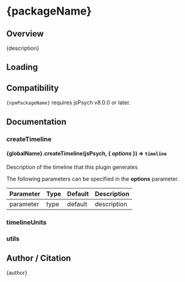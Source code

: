 # {packageName}

## Overview

{description}

## Loading

## Compatibility

`{npmPackageName}` requires jsPsych v8.0.0 or later.

## Documentation

### createTimeline

#### {globalName}.createTimeline(jsPsych, { *options* }) ⇒ <code>timeline</code>
Description of the timeline that this plugin generates

The following parameters can be specified in the **options** parameter.

| Parameter | Type | Default | Description |
|-----------|------|---------|-------------|
| parameter | type | default | description |


### timelineUnits


### utils

## Author / Citation

{author}